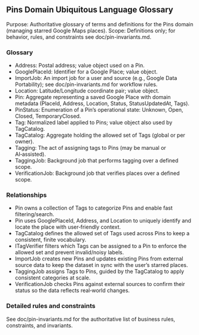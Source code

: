 ﻿## Pins Domain Ubiquitous Language Glossary

Purpose: Authoritative glossary of terms and definitions for the Pins domain (managing starred Google Maps places).
Scope: Definitions only; for behavior, rules, and constraints see doc/pin-invariants.md.

### Glossary
- Address: Postal address; value object used on a Pin.
- GooglePlaceId: Identifier for a Google Place; value object.
- ImportJob: An import job for a user and source (e.g., Google Data Portability); see doc/pin-invariants.md for workflow rules.
- Location: Latitude/Longitude coordinate pair; value object.
- Pin: Aggregate representing a saved Google Place with domain metadata (PlaceId, Address, Location, Status, StatusUpdatedAt, Tags).
- PinStatus: Enumeration of a Pin’s operational state: Unknown, Open, Closed, TemporaryClosed.
- Tag: Normalized label applied to Pins; value object also used by TagCatalog.
- TagCatalog: Aggregate holding the allowed set of Tags (global or per owner).
- Tagging: The act of assigning tags to Pins (may be manual or AI‑assisted).
- TaggingJob: Background job that performs tagging over a defined scope.
- VerificationJob: Background job that verifies places over a defined scope.

### Relationships
- Pin owns a collection of Tags to categorize Pins and enable fast filtering/search.
- Pin uses GooglePlaceId, Address, and Location to uniquely identify and locate the place with user‑friendly context.
- TagCatalog defines the allowed set of Tags used across Pins to keep a consistent, finite vocabulary.
- ITagVerifier filters which Tags can be assigned to a Pin to enforce the allowed set and prevent invalid/noisy labels.
- ImportJob creates new Pins and updates existing Pins from external source data to keep the dataset in sync with the user’s starred places.
- TaggingJob assigns Tags to Pins, guided by the TagCatalog to apply consistent categories at scale.
- VerificationJob checks Pins against external sources to confirm their status so the data reflects real‑world changes.

### Detailed rules and constraints

See doc/pin-invariants.md for the authoritative list of business rules, constraints, and invariants.
